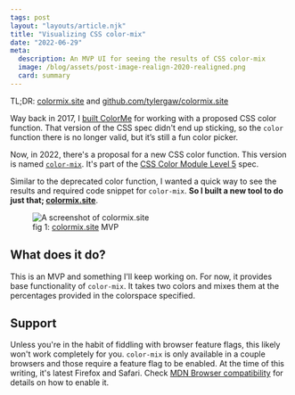 ```yaml
---
tags: post
layout: "layouts/article.njk"
title: "Visualizing CSS color-mix"
date: "2022-06-29"
meta:
  description: An MVP UI for seeing the results of CSS color-mix
  image: /blog/assets/post-image-realign-2020-realigned.png
  card: summary
---
```


<p>
  TL;DR: <a href="https://www.colormix.site">colormix.site</a> and <a href="https://github.com/tylergaw/colormix.site"> github.com/tylergaw/colormix.site</a>
</p>
<p>
  Way back in 2017, I <a href="https://tylergaw.com/blog/introducing-colorme/">built ColorMe</a> for working with a proposed CSS color function. That version of the CSS spec didn't end up sticking, so the <code>color</code> function there is no longer valid, but it’s still a fun color picker.
</p>
<p>
  Now, in 2022, there's a proposal for a new CSS color function. This version is named <a href="https://developer.mozilla.org/en-US/docs/Web/CSS/color_value/color-mix"><code>color-mix</code></a>. It's part of the <a href="https://drafts.csswg.org/css-color-5/#color-mix">CSS Color Module Level 5</a> spec.
</p>
<p>
  Similar to the deprecated color function, I wanted a quick way to see the results and required code snippet for <code>color-mix</code>. <strong>So I built a new tool to do just that; <a href="https://www.colormix.site">colormix.site</a></strong>. 
</p>
<figure>
  <picture>
    <img src="/articles/assets/post-image-colormix-mvp-screenshot.jpg" alt="A screenshot of colormix.site" />
  </picture>
  <figcaption>fig 1: <a href="https://www.colormix.site">colormix.site</a> MVP</figcaption>
</figure>

<h2>What does it do?</h2>
<p>
  This is an MVP and something I'll keep working on. For now, it provides base functionality of <code>color-mix</code>. It takes two colors and mixes them at the percentages provided in the colorspace specified.
</p>

<h2>Support</h2>
<p>
  Unless you're in the habit of fiddling with browser feature flags, this likely won't work completely for you. <code>color-mix</code> is only available in a couple browsers and those require a feature flag to be enabled. At the time of this writing, it's latest Firefox and Safari. Check <a href="https://developer.mozilla.org/en-US/docs/Web/CSS/color_value/color-mix#browser_compatibility">MDN Browser compatibility</a> for details on how to enable it.
</p>